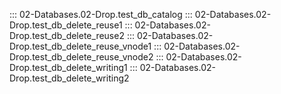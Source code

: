 ::: 02-Databases.02-Drop.test_db_catalog
::: 02-Databases.02-Drop.test_db_delete_reuse1
::: 02-Databases.02-Drop.test_db_delete_reuse2
::: 02-Databases.02-Drop.test_db_delete_reuse_vnode1
::: 02-Databases.02-Drop.test_db_delete_reuse_vnode2
::: 02-Databases.02-Drop.test_db_delete_writing1
::: 02-Databases.02-Drop.test_db_delete_writing2
